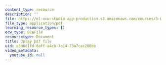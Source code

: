 ```yaml
---
content_type: resource
description: ''
file: https://ol-ocw-studio-app-production.s3.amazonaws.com/courses/3-091-introduction-to-solid-state-chemistry-fall-2018/a8d6d1fd8affa4cb7e1473a7cac266bb_UBGcs9r4U40.pdf
file_type: application/pdf
learning_resource_types: []
ocw_type: OCWFile
resourcetype: Document
title: 3play pdf file
uid: a8d6d1fd-8aff-a4cb-7e14-73a7cac266bb
video_metadata:
  youtube_id: null
---
```

